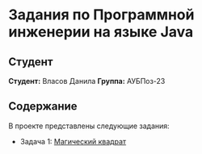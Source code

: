 # Задания по Программной инженерии на языке Java

## Студент

**Студент:** Власов Данила
**Группа:** АУБПоз-23

## Содержание

В проекте представлены следующие задания:
- Задача 1: [Магический квадрат](https://github.com/FryAlt/JavaTasks/blob/main/Task1/src/MagicSquare.java)